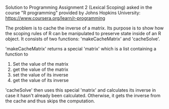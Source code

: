Solution to Programming Assignment 2 (Lexical Scoping) asked in the course "R programming" provided by Johns Hopkins University: https://www.coursera.org/learn/r-programming

The problem is to cache the inverse of a matrix. Its purpose is to show how the scoping rules of R can be manipulated to preserve state inside of an R object. It consists of two functions: 'makeCacheMatrix' and 'cacheSolve'. 

'makeCacheMatrix' returns a special 'matrix' which is a list containing a function to 
1) Set the value of the matrix
2) get the value of the matrix
3) set the value of its inverse
4) get the value of its inverse

'cacheSolve' then uses this special 'matrix' and calculates its inverse in case it hasn't already been calculated. Otherwise, it gets the inverse from the cache and thus skips the computation. 





